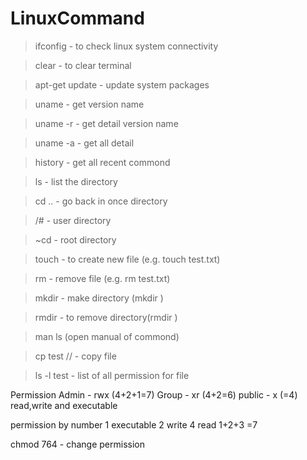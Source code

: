# LinuxCommand

>ifconfig - to check linux system connectivity

>clear - to clear terminal

>apt-get update - update system packages

>uname - get version name

>uname -r - get detail version name

>uname -a - get all detail

>history - get all recent commond 

>ls - list the directory

>cd .. - go back in once directory

>/# - user directory

>~cd - root directory

>touch - to create new file (e.g. touch test.txt)

>rm - remove file (e.g. rm test.txt)

>mkdir - make directory (mkdir <directoryName>)

>rmdir - to remove directory(rmdir <directoryName>)

>man ls (open manual of commond)

>cp test /<destination directory>/ - copy file

>ls -l test - list of all permission for file

Permission
	Admin - rwx (4+2+1=7)
	Group - xr  (4+2=6)
	public - x  (=4)
read,write and executable

permission by number
1 executable
2 write
4 read
1+2+3 =7 

chmod 764 <fileName> - change permission
